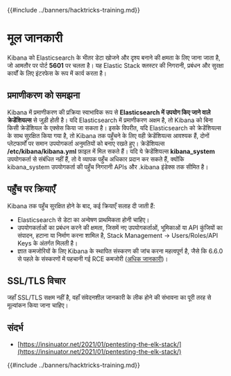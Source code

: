 {{#include ../banners/hacktricks-training.md}}

# मूल जानकारी

Kibana को Elasticsearch के भीतर डेटा खोजने और दृश्य बनाने की क्षमता के लिए जाना जाता है, जो आमतौर पर पोर्ट **5601** पर चलता है। यह Elastic Stack क्लस्टर की निगरानी, प्रबंधन और सुरक्षा कार्यों के लिए इंटरफेस के रूप में कार्य करता है।

## प्रमाणीकरण को समझना

Kibana में प्रमाणीकरण की प्रक्रिया स्वाभाविक रूप से **Elasticsearch में उपयोग किए जाने वाले क्रेडेंशियल्स** से जुड़ी होती है। यदि Elasticsearch में प्रमाणीकरण अक्षम है, तो Kibana को बिना किसी क्रेडेंशियल के एक्सेस किया जा सकता है। इसके विपरीत, यदि Elasticsearch को क्रेडेंशियल्स के साथ सुरक्षित किया गया है, तो Kibana तक पहुँचने के लिए वही क्रेडेंशियल्स आवश्यक हैं, दोनों प्लेटफार्मों पर समान उपयोगकर्ता अनुमतियों को बनाए रखते हुए। क्रेडेंशियल्स **/etc/kibana/kibana.yml** फ़ाइल में मिल सकते हैं। यदि ये क्रेडेंशियल्स **kibana_system** उपयोगकर्ता से संबंधित नहीं हैं, तो वे व्यापक पहुँच अधिकार प्रदान कर सकते हैं, क्योंकि kibana_system उपयोगकर्ता की पहुँच निगरानी APIs और .kibana इंडेक्स तक सीमित है।

## पहुँच पर क्रियाएँ

Kibana तक पहुँच सुरक्षित होने के बाद, कई क्रियाएँ सलाह दी जाती हैं:

- Elasticsearch से डेटा का अन्वेषण प्राथमिकता होनी चाहिए।
- उपयोगकर्ताओं का प्रबंधन करने की क्षमता, जिसमें नए उपयोगकर्ताओं, भूमिकाओं या API कुंजियों का संपादन, हटाना या निर्माण करना शामिल है, Stack Management -> Users/Roles/API Keys के अंतर्गत मिलती है।
- ज्ञात कमजोरियों के लिए Kibana के स्थापित संस्करण की जांच करना महत्वपूर्ण है, जैसे कि 6.6.0 से पहले के संस्करणों में पहचानी गई RCE कमजोरी ([अधिक जानकारी](https://insinuator.net/2021/01/pentesting-the-elk-stack/#ref2))।

## SSL/TLS विचार

जहाँ SSL/TLS सक्षम नहीं है, वहाँ संवेदनशील जानकारी के लीक होने की संभावना का पूरी तरह से मूल्यांकन किया जाना चाहिए।

## संदर्भ

- [https://insinuator.net/2021/01/pentesting-the-elk-stack/](https://insinuator.net/2021/01/pentesting-the-elk-stack/)

{{#include ../banners/hacktricks-training.md}}
